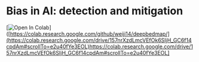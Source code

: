 # Bias in AI: detection and mitigation


[![Open In Colab](https://colab.research.google.com/assets/colab-badge.svg)]([https://colab.research.google.com/github/weiji14/deepbedmap/](https://colab.research.google.com/drive/157nrXzdLmcVEfOk6SIjH_GC6f14cpdAm#scrollTo=e2u40fYe3EOL)https://colab.research.google.com/drive/157nrXzdLmcVEfOk6SIjH_GC6f14cpdAm#scrollTo=e2u40fYe3EOL]
